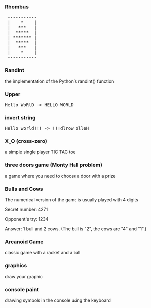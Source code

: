 ### Rhombus

<pre>
 -----------
 |    *    |
 |   ***   |
 |  *****  |
 | ******* |
 |  *****  |
 |   ***   |
 |    *    |
 -----------
</pre>

### Randint

the implementation of the Python`s randint() function

### Upper
<pre>
Hello WoRlD -> HELLO WORLD
</pre>
### invert string
<pre>
Hello world!!! -> !!!dlrow olleH
</pre>
### X_O (cross-zero)

a simple single player TIC TAC toe

### three doors game (Monty Hall problem)

a game where you need to choose a door with a prize

### Bulls and Cows

The numerical version of the game is usually played with 4 digits

Secret number: 4271

Opponent's try: 1234

Answer: 1 bull and 2 cows. (The bull is "2", the cows are "4" and "1".)

### Arcanoid Game

classic game with a racket and a ball


### graphics

draw your graphic

### console paint

drawing symbols in the console using the keyboard


